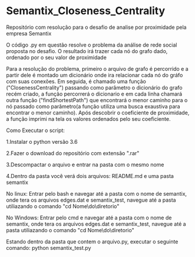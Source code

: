 # Semantix_Closeness_Centrality

Repositório com resolução para o desafio de analise por proximidade pela empresa Semantix

O código .py em questão resolve o problema da análise de rede social proposta no desafio. O resultado irá trazer cada nó do grafo dado, ordenado por o seu valor de proximidade

Para a resolução do problema, primeiro o arquivo de grafo é percorrido e a partir dele é montado um dicionário onde ira relacionar cada nó do gráfo com suas conexões. Em seguida, é chamado uma função ("ClosenessCentrality") passando como parâmetro o dicionário do grafo recém criado, a função percorrerá o dicionario e em cada linha chamará outra função ("findShortestPath") que encontrará o menor caminho para o nó passado como parâmetro(a função utiliza uma busca exaustiva para encontrar o menor caminho). Após descobrir o coeficiente de proximidade, a função imprimi na tela os valores ordenados pelo seu coeficiente.

Como Executar o script:

1.Instalar o python versão 3.6

2.Fazer o download do repositório com extensão ".rar"

3.Descompactar o arquivo e entrar na pasta com o mesmo nome

4.Dentro da pasta você verá dois arquivos: README.md e uma pasta semantix


No linux: Entrar pelo bash e navegar até a pasta com o nome de semantix, onde tera os arquivos edges.dat e semantix_test, navegue até a pasta utiliazando o comando "cd Nome\do\diretorio"

No Windows: Entrar pelo cmd e navegar até a pasta com o nome de semantix, onde tera os arquivos edges.dat e semantix_test, navegue até a pasta utiliazando o comando "cd Nome\do\diretorio"

Estando dentro da pasta que contem o arquivo.py, executar o seguinte comando: 
  python semantix_test.py

